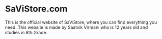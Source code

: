 # SaViStore.com
This is the official website of SaViStore, where you can find everything you need. This website is made by Saatvik Virmani who is 12 years old and studies in 8th Grade.
